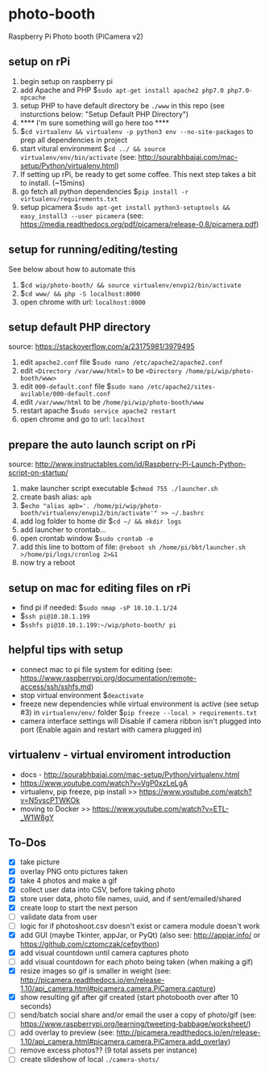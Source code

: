 # photo-booth
Raspberry Pi Photo booth (PiCamera v2)

## setup on rPi
1. begin setup on raspberry pi
1. add Apache and PHP $`sudo apt-get install apache2 php7.0 php7.0-opcache`
1. setup PHP to have default directory be `./www` in this repo (see insturctions below: "Setup Default PHP Directory")
1. **** I'm sure something will go here too ****
1. $`cd virtualenv && virtualenv -p python3 env --no-site-packages` to prep all dependencies in project
1. start vitural environment $`cd ../ && source virtualenv/env/bin/activate` (see: http://sourabhbajaj.com/mac-setup/Python/virtualenv.html)
1. If setting up rPi, be ready to get some coffee. This next step takes a bit to install. (~15mins)
1. go fetch all python dependencies $`pip install -r virtualenv/requirements.txt`
1. setup picamera $`sudo apt-get install python3-setuptools && easy_install3 --user picamera` (see: https://media.readthedocs.org/pdf/picamera/release-0.8/picamera.pdf)

## setup for running/editing/testing
See below about how to automate this
1. $`cd wip/photo-booth/ && source virtualenv/envpi2/bin/activate`
1. $`cd www/ && php -S localhost:8000`
1. open chrome with url: `localhost:8000`

## setup default PHP directory
source: https://stackoverflow.com/a/23175981/3979495
1. edit `apache2.conf` file $`sudo nano /etc/apache2/apache2.conf`
1. edit `<Directory /var/www/html>` to be `<Directory /home/pi/wip/photo-booth/www>`
1. edit `000-default.conf` file $`sudo nano /etc/apache2/sites-avilable/000-default.conf`
1. edit `/var/www/html` to be `/home/pi/wip/photo-booth/www`
1. restart apache $`sudo service apache2 restart`
1. open chrome and go to url: `localhost`

## prepare the auto launch script on rPi
source: http://www.instructables.com/id/Raspberry-Pi-Launch-Python-script-on-startup/
1. make launcher script executable $`chmod 755 ./launcher.sh`
1. create bash alias: `apb`
1. $`echo "alias apb='. /home/pi/wip/photo-booth/virtualenv/envpi2/bin/activate'" >> ~/.bashrc`
1. add log folder to home dir $`cd ~/ && mkdir logs`
1. add launcher to crontab...
1. open crontab window $`sudo crontab -e`
1. add this line to bottom of file: `@reboot sh /home/pi/bbt/launcher.sh >/home/pi/logs/cronlog 2>&1`
1. now try a reboot

## setup on mac for editing files on rPi
- find pi if needed: $`sudo nmap -sP 10.10.1.1/24`
- $`ssh pi@10.10.1.199`
- $`sshfs pi@10.10.1.199:~/wip/photo-booth/ pi`

## helpful tips with setup
- connect mac to pi file system for editing (see: https://www.raspberrypi.org/documentation/remote-access/ssh/sshfs.md)
- stop virtual environment $`deactivate`
- freeze new dependencies while virtual environment is active (see setup #3) in `virtualenv/env/` folder $`pip freeze --local > requirements.txt`
- camera interface settings will Disable if camera ribbon isn't plugged into port (Enable again and restart with camera plugged in)

## virtualenv - virtual enviroment introduction
- docs - http://sourabhbajaj.com/mac-setup/Python/virtualenv.html
- https://www.youtube.com/watch?v=VgP0xzLeLgA
- virtualenv, pip freeze, pip install >> https://www.youtube.com/watch?v=N5vscPTWKOk
- moving to Docker >> https://www.youtube.com/watch?v=ETL-_W1W8gY

## To-Dos
- [X] take picture
- [X] overlay PNG onto pictures taken
- [X] take 4 photos and make a gif
- [X] collect user data into CSV, before taking photo
- [X] store user data, photo file names, uuid, and if sent/emailed/shared
- [X] create loop to start the next person
- [ ] validate data from user
- [ ] logic for if photoshoot.csv doesn't exist or camera module doesn't work
- [X] add GUI (maybe Tkinter, appJar, or PyQt) (also see: http://appjar.info/ or https://github.com/cztomczak/cefpython)
- [X] add visual countdown until camera captures photo
- [ ] add visual countdown for each photo being taken (when making a gif)
- [X] resize images so gif is smaller in weight (see: http://picamera.readthedocs.io/en/release-1.10/api_camera.html#picamera.camera.PiCamera.capture)
- [X] show resulting gif after gif created (start photobooth over after 10 seconds)
- [ ] send/batch social share and/or email the user a copy of photo/gif (see: https://www.raspberrypi.org/learning/tweeting-babbage/worksheet/)
- [ ] add overlay to preview (see: http://picamera.readthedocs.io/en/release-1.10/api_camera.html#picamera.camera.PiCamera.add_overlay)
- [ ] remove excess photos?? (9 total assets per instance)
- [ ] create slideshow of local `./camera-shots/`
